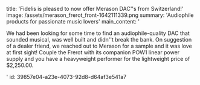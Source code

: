 title: 'Fidelis is pleased to now offer Merason DAC''s from Switzerland!'
image: /assets/merason_frerot_front-1642111339.png
summary: 'Audiophile products for passionate music lovers'
main_content: '<p>We had been looking for some time to find an audiophile-quality DAC that sounded musical, was well built and didn''t break the bank. On suggestion of a dealer friend, we reached out to Merason for a sample and it was love at first sight! Couple the Frerot with its companion POW1 linear power supply and you have a heavyweight performer for the lightweight price of $2,250.00.</p>'
id: 39857e04-a23e-4073-92d8-d64af3e541a7
